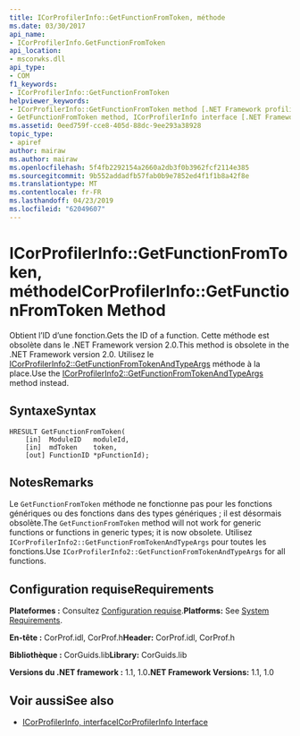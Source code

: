 ```yaml
---
title: ICorProfilerInfo::GetFunctionFromToken, méthode
ms.date: 03/30/2017
api_name:
- ICorProfilerInfo.GetFunctionFromToken
api_location:
- mscorwks.dll
api_type:
- COM
f1_keywords:
- ICorProfilerInfo::GetFunctionFromToken
helpviewer_keywords:
- ICorProfilerInfo::GetFunctionFromToken method [.NET Framework profiling]
- GetFunctionFromToken method, ICorProfilerInfo interface [.NET Framework profiling]
ms.assetid: 0eed759f-cce8-405d-88dc-9ee293a38928
topic_type:
- apiref
author: mairaw
ms.author: mairaw
ms.openlocfilehash: 5f4fb2292154a2660a2db3f0b3962fcf2114e385
ms.sourcegitcommit: 9b552addadfb57fab0b9e7852ed4f1f1b8a42f8e
ms.translationtype: MT
ms.contentlocale: fr-FR
ms.lasthandoff: 04/23/2019
ms.locfileid: "62049607"
---
```

# <a name="icorprofilerinfogetfunctionfromtoken-method"></a><span data-ttu-id="7d2b3-102">ICorProfilerInfo::GetFunctionFromToken, méthode</span><span class="sxs-lookup"><span data-stu-id="7d2b3-102">ICorProfilerInfo::GetFunctionFromToken Method</span></span>
<span data-ttu-id="7d2b3-103">Obtient l’ID d’une fonction.</span><span class="sxs-lookup"><span data-stu-id="7d2b3-103">Gets the ID of a function.</span></span> <span data-ttu-id="7d2b3-104">Cette méthode est obsolète dans le .NET Framework version 2.0.</span><span class="sxs-lookup"><span data-stu-id="7d2b3-104">This method is obsolete in the .NET Framework version 2.0.</span></span> <span data-ttu-id="7d2b3-105">Utilisez le [ICorProfilerInfo2::GetFunctionFromTokenAndTypeArgs](../../../../docs/framework/unmanaged-api/profiling/icorprofilerinfo2-getfunctionfromtokenandtypeargs-method.md) méthode à la place.</span><span class="sxs-lookup"><span data-stu-id="7d2b3-105">Use the [ICorProfilerInfo2::GetFunctionFromTokenAndTypeArgs](../../../../docs/framework/unmanaged-api/profiling/icorprofilerinfo2-getfunctionfromtokenandtypeargs-method.md) method instead.</span></span>  
  
## <a name="syntax"></a><span data-ttu-id="7d2b3-106">Syntaxe</span><span class="sxs-lookup"><span data-stu-id="7d2b3-106">Syntax</span></span>  
  
```  
HRESULT GetFunctionFromToken(  
    [in]  ModuleID   moduleId,  
    [in]  mdToken    token,  
    [out] FunctionID *pFunctionId);  
```  
  
## <a name="remarks"></a><span data-ttu-id="7d2b3-107">Notes</span><span class="sxs-lookup"><span data-stu-id="7d2b3-107">Remarks</span></span>  
 <span data-ttu-id="7d2b3-108">Le `GetFunctionFromToken` méthode ne fonctionne pas pour les fonctions génériques ou des fonctions dans des types génériques ; il est désormais obsolète.</span><span class="sxs-lookup"><span data-stu-id="7d2b3-108">The `GetFunctionFromToken` method will not work for generic functions or functions in generic types; it is now obsolete.</span></span> <span data-ttu-id="7d2b3-109">Utilisez `ICorProfilerInfo2::GetFunctionFromTokenAndTypeArgs` pour toutes les fonctions.</span><span class="sxs-lookup"><span data-stu-id="7d2b3-109">Use `ICorProfilerInfo2::GetFunctionFromTokenAndTypeArgs` for all functions.</span></span>  
  
## <a name="requirements"></a><span data-ttu-id="7d2b3-110">Configuration requise</span><span class="sxs-lookup"><span data-stu-id="7d2b3-110">Requirements</span></span>  
 <span data-ttu-id="7d2b3-111">**Plateformes :** Consultez [Configuration requise](../../../../docs/framework/get-started/system-requirements.md).</span><span class="sxs-lookup"><span data-stu-id="7d2b3-111">**Platforms:** See [System Requirements](../../../../docs/framework/get-started/system-requirements.md).</span></span>  
  
 <span data-ttu-id="7d2b3-112">**En-tête :** CorProf.idl, CorProf.h</span><span class="sxs-lookup"><span data-stu-id="7d2b3-112">**Header:** CorProf.idl, CorProf.h</span></span>  
  
 <span data-ttu-id="7d2b3-113">**Bibliothèque :** CorGuids.lib</span><span class="sxs-lookup"><span data-stu-id="7d2b3-113">**Library:** CorGuids.lib</span></span>  
  
 <span data-ttu-id="7d2b3-114">**Versions du .NET framework :** 1.1, 1.0</span><span class="sxs-lookup"><span data-stu-id="7d2b3-114">**.NET Framework Versions:** 1.1, 1.0</span></span>  
  
## <a name="see-also"></a><span data-ttu-id="7d2b3-115">Voir aussi</span><span class="sxs-lookup"><span data-stu-id="7d2b3-115">See also</span></span>

- [<span data-ttu-id="7d2b3-116">ICorProfilerInfo, interface</span><span class="sxs-lookup"><span data-stu-id="7d2b3-116">ICorProfilerInfo Interface</span></span>](../../../../docs/framework/unmanaged-api/profiling/icorprofilerinfo-interface.md)
